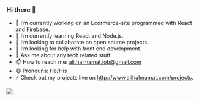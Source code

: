 ### Hi there 👋


- 🔭 I’m currently working on an Ecormerce-site programmed with React and Firebase.
- 🌱 I’m currently learning React and Node.js.
- 👯 I’m looking to collaborate on open source projects.
- 🤔 I’m looking for help with front end development.
- 💬 Ask me about any tech related stuff.
- 📫 How to reach me: ali.halmamat.job@gmail.com 
- 😄 Pronouns: He/His
- ⚡ Check out my projects live on http://www.alihalmamat.com/projects. 
<img src = "https://github-readme-stats.vercel.app/api?username=mr-uyghur" />
